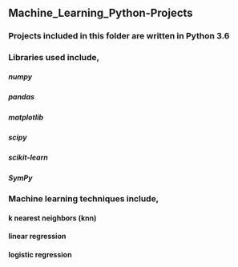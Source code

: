 ## Machine_Learning_Python-Projects

### Projects included in this folder are written in Python 3.6
### Libraries used include,
##### numpy
##### pandas
##### matplotlib
##### scipy
##### scikit-learn
##### SymPy 

### Machine learning techniques include,
#### k nearest neighbors (knn)
#### linear regression
#### logistic regression

